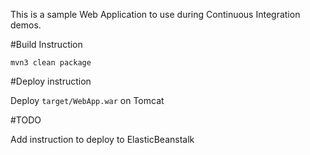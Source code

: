 This is a sample Web Application to use during Continuous Integration demos.

#Build Instruction




```
mvn3 clean package
```


#Deploy instruction



Deploy ```target/WebApp.war``` on Tomcat
 
#TODO
 
Add instruction to deploy to ElasticBeanstalk
